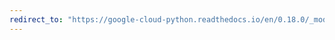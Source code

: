 ```yaml
---
redirect_to: "https://google-cloud-python.readthedocs.io/en/0.18.0/_modules/gcloud/bigtable/instance.html"
---
```

